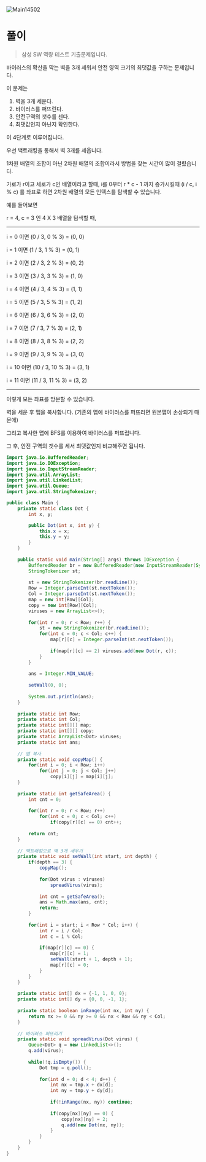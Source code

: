 ![Main14502](.\img\Main14502.png)



# 풀이

> 삼성 SW 역량 테스트 기출문제입니다.

바이러스의 확산을 막는 벽을 3개 세워서 안전 영역 크기의 최댓값을 구하는 문제입니다.

이 문제는

1. 벽을 3개 세운다.
2. 바이러스를 퍼뜨린다.
3. 안전구역의 갯수를 센다.
4. 최댓값인지 아닌지 확인한다.

이 4단계로 이루어집니다.



우선 백트래킹을 통해서 벽 3개를 세웁니다.

1차원 배열의 조합이 아닌 2차원 배열의 조합이라서 방법을 찾는 시간이 많이 걸렸습니다.

가로가 r이고 세로가 c인 배열이라고 할때, i를 0부터 r * c - 1 까지 증가시킬때 (i / c, i % c) 를 좌표로 하면 2차원 배열의 모든 인덱스를 탐색할 수 있습니다.

예를 들어보면

r = 4, c = 3 인 4 X 3 배열을 탐색할 때,

***

i = 0 이면 (0 / 3, 0 % 3) = (0, 0)

i = 1 이면 (1 / 3, 1 % 3) = (0, 1)

i = 2 이면 (2 / 3, 2 % 3) = (0, 2)

i = 3 이면 (3 / 3, 3 % 3) = (1, 0)

i = 4 이면 (4 / 3, 4 % 3) = (1, 1)

i = 5 이면 (5 / 3, 5 % 3) = (1, 2)

i = 6 이면 (6 / 3, 6 % 3) = (2, 0)

i = 7 이면 (7 / 3, 7 % 3) = (2, 1)

i = 8 이면 (8 / 3, 8 % 3) = (2, 2)

i = 9 이면 (9 / 3, 9 % 3) = (3, 0)

i = 10 이면 (10 / 3, 10 % 3) = (3, 1)

i = 11 이면 (11 / 3, 11 % 3) = (3, 2)

***

이렇게 모든 좌표를 방문할 수 있습니다.



벽을 세운 후 맵을 복사합니다. (기존의 맵에 바이러스를 퍼뜨리면 원본맵이 손상되기 때문에)

그리고 복사한 맵에 BFS를 이용하여 바이러스를 퍼뜨립니다.

그 후, 안전 구역의 갯수를 세서 최댓값인지 비교해주면 됩니다.



``` java
import java.io.BufferedReader;
import java.io.IOException;
import java.io.InputStreamReader;
import java.util.ArrayList;
import java.util.LinkedList;
import java.util.Queue;
import java.util.StringTokenizer;

public class Main {
	private static class Dot {
		int x, y;

		public Dot(int x, int y) {
			this.x = x;
			this.y = y;
		}
	}
	
	public static void main(String[] args) throws IOException {
		BufferedReader br = new BufferedReader(new InputStreamReader(System.in));
		StringTokenizer st;
		
		st = new StringTokenizer(br.readLine());
		Row = Integer.parseInt(st.nextToken());
		Col = Integer.parseInt(st.nextToken());
		map = new int[Row][Col];
		copy = new int[Row][Col];
		viruses = new ArrayList<>();
		
		for(int r = 0; r < Row; r++) {
			st = new StringTokenizer(br.readLine());
			for(int c = 0; c < Col; c++) {
				map[r][c] = Integer.parseInt(st.nextToken());
				
				if(map[r][c] == 2) viruses.add(new Dot(r, c));
			}
		}
		
		ans = Integer.MIN_VALUE;
		
		setWall(0, 0);
		
		System.out.println(ans);
	}
	
	private static int Row;
	private static int Col;
	private static int[][] map;
	private static int[][] copy;
	private static ArrayList<Dot> viruses;
	private static int ans;
	
	// 맵 복사
	private static void copyMap() {
		for(int i = 0; i < Row; i++)
			for(int j = 0; j < Col; j++)
				copy[i][j] = map[i][j];
	}
	
	private static int getSafeArea() {
		int cnt = 0;
		
		for(int r = 0; r < Row; r++)
			for(int c = 0; c < Col; c++)
				if(copy[r][c] == 0) cnt++;
		
		return cnt;
	}
	
	// 백트래킹으로 벽 3개 세우기
	private static void setWall(int start, int depth) {
		if(depth == 3) {
			copyMap();
			
			for(Dot virus : viruses)
				spreadVirus(virus);
			
			int cnt = getSafeArea();
			ans = Math.max(ans, cnt);
			return;
		}
		
		for(int i = start; i < Row * Col; i++) {
			int r = i / Col;
			int c = i % Col;
			
			if(map[r][c] == 0) {
				map[r][c] = 1;
				setWall(start + 1, depth + 1);
				map[r][c] = 0;
			}
		}
	}
	
	private static int[] dx = {-1, 1, 0, 0};
	private static int[] dy = {0, 0, -1, 1};
	
	private static boolean inRange(int nx, int ny) {
		return nx >= 0 && ny >= 0 && nx < Row && ny < Col;
	}
	
	// 바이러스 퍼뜨리기
	private static void spreadVirus(Dot virus) {
		Queue<Dot> q = new LinkedList<>();
		q.add(virus);
		
		while(!q.isEmpty()) {
			Dot tmp = q.poll();
			
			for(int d = 0; d < 4; d++) {
				int nx = tmp.x + dx[d];
				int ny = tmp.y + dy[d];
				
				if(!inRange(nx, ny)) continue;
				
				if(copy[nx][ny] == 0) {
					copy[nx][ny] = 2;
					q.add(new Dot(nx, ny));
				}
			}
		}
	}
}
```

